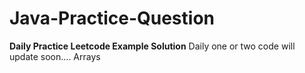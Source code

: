 # Java-Practice-Question

**Daily Practice Leetcode Example Solution** 
Daily one or two code will update soon....
Arrays

